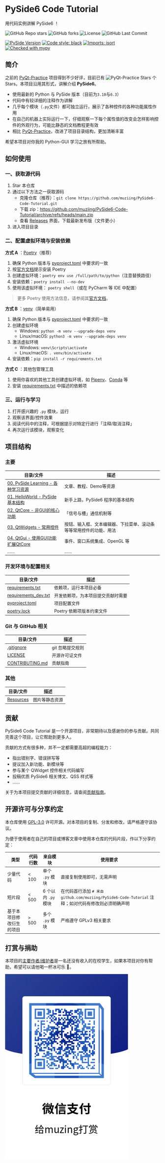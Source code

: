 # PySide6 Code Tutorial

用代码实例讲解 PySide6 ！

![GitHub Repo stars](https://img.shields.io/github/stars/muziing/PySide6-Code-Tutorial)
![GitHub forks](https://img.shields.io/github/forks/muziing/PySide6-Code-Tutorial)
![License](https://img.shields.io/github/license/muziing/PySide6-Code-Tutorial)
![GitHub Last Commit](https://img.shields.io/github/last-commit/muziing/PySide6-Code-Tutorial)

[![PySide Version](https://img.shields.io/badge/PySide-6.3-blue)](https://doc.qt.io/qtforpython/index.html)
[![Code style: black](https://img.shields.io/badge/code%20style-black-000000.svg)](https://github.com/psf/black)
[![Imports: isort](https://img.shields.io/badge/%20imports-isort-%231674b1?style=flat&labelColor=ef8336)](https://pycqa.github.io/isort/)
[![Checked with mypy](http://www.mypy-lang.org/static/mypy_badge.svg)](http://mypy-lang.org/)

## 简介

之前的 [PyQt-Practice](https://github.com/muziing/PyQt_practice) 项目得到不少好评，目前已有 ![PyQt-Practice Stars](https://img.shields.io/github/stars/muziing/PyQt_practice.svg) 个 Stars。本项目沿用其形式，讲解介绍 **PySide6**。

- 使用最新的 Python 与 PySide 版本（目前为`3.10`与`6.3`）
- 代码中有较详细的注释作为讲解
- 几乎每个模块（`.py`文件）都可独立运行，展示了各种控件的各种功能属性作用
- 在自己的机器上实际运行一下，仔细观察一下每个属性值的改变会怎样影响控件的外观行为，可能比静态的文档教程更有效
- 相比 [PyQt-Practice](https://github.com/muziing/PyQt_practice)，改进了项目目录结构，更加清晰丰富

希望本项目对你我的 Python-GUI 学习之旅有所帮助。

## 如何使用

### 一、获取源代码

1. Star 本仓库
2. 通过以下方法之一获取源码
    - 克隆仓库（推荐）：`git clone https://github.com/muziing/PySide6-Code-Tutorial.git`
    - 下载 zip：<https://github.com/muziing/PySide6-Code-Tutorial/archive/refs/heads/main.zip>
    - 查看 [Releases](https://github.com/muziing/PySide6-Code-Tutorial/releases) 界面，下载最新发布版（文件更小）
3. 进入项目目录

### 二、配置虚拟环境与安装依赖

**方式 A** ：[Poetry](https://python-poetry.org/)（推荐）

1. 确保 Python 版本与 [pyproject.toml](./pyproject.toml) 中要求的一致
2. 按[官方文档](https://python-poetry.org/docs/#installation)提示安装 Poetry
3. 创建虚拟环境：`poetry env use /full/path/to/python`（注意替换路径）
4. 安装依赖：`poetry install --no-dev`
5. 使用该虚拟环境： `poetry shell`（或在 PyCharm 等 IDE 中配置）

> 更多 Poetry 使用方法信息，请参阅其[官方文档](https://python-poetry.org/docs/)。

**方式 B** ：[venv](https://docs.python.org/zh-cn/3/library/venv.html)（简单易用）

1. 确保 Python 版本与 [pyproject.toml](./pyproject.toml) 中要求的一致
2. 创建虚拟环境
    - Windows: `python -m venv --upgrade-deps venv`
    - Linux/macOS: `python3 -m venv --upgrade-deps venv`
3. 激活虚拟环境
    - Windows: `venv\Scripts\activate`
    - Linux/macOS: `. venv/bin/activate`
4. 安装依赖：`pip install -r requirements.txt`

**方式 C** ：其他包管理工具

1. 使用你喜欢的其他工具创建虚拟环境，如 [Pipenv](https://pipenv.pypa.io/)、[Conda](https://www.anaconda.com/) 等
2. 安装 [requirements.txt](./requirements.txt) 中描述的依赖项

### 三、运行与学习

1. 打开感兴趣的 `.py` 模块，运行
2. 观察该界面/控件效果
3. 阅读代码中的注释，可根据提示对特定行进行「注释/取消注释」
4. 再次运行该模块，观察变化

## 项目结构

### 主要

| 目录/文件                                                           | 描述                                |
|-----------------------------------------------------------------|-----------------------------------|
| [00. PySide Learning - 各种学习资源](./00-PySideLearning-文章教程Demo等资源) | 文章、教程、Demo等资源                     |
| [01. HelloWorld - PySide 基本结构](./01-HelloWorld-基本结构)            | 新手上路，PySide6 程序的基本结构              |
| [02. QtCore - 非GUI的核心功能](./02-QtCore-非GUI的核心功能)                 | 「信号与槽」通信机制等                       |
| [03. QtWidgets - 常用控件](./03-QtWidgets-常用控件)                     | 按钮、输入框、文本编辑器、下拉菜单、滚动条等等常用控件的功能、用法 |
| [04. QtGui - 使用GUI功能扩展QtCore](./04-QtGui-使用GUI功能扩展QtCore)       | 事件、窗口系统集成、OpenGL 等                |
| ……                                                              | ……                                |

### 开发环境与配置相关

| 目录/文件                                          | 描述                |
|------------------------------------------------|-------------------|
| [requirements.txt](./requirements.txt)         | 依赖项，运行本项目必备       |
| [requirements_dev.txt](./requirements_dev.txt) | 开发依赖项，为本项目提交贡献时需要 |
| [pyproject.toml](./pyproject.toml)             | 项目配置文件            |
| [poetry.lock](./poetry.lock)                   | Poetry 依赖项版本约束文件  |

### Git 与 GitHub 相关

| 目录/文件                                | 描述         |
|--------------------------------------|------------|
| [.gitignore](./.gitignore)           | git 忽略提交规则 |
| [LICENSE](./LICENSE)                 | 开源许可证文件    |
| [CONTRIBUTING.md](./CONTRIBUTING.md) | 贡献指南       |

### 其他

| 目录/文件                    | 描述      |
|--------------------------|---------|
| [Resources](./Resources) | 图片等静态资源 |

## 贡献

PySide6 Code Tutorial 是一个开源项目，非常期待以及感谢你的参与贡献。共同完善这个项目，让它帮助到更多人。

贡献的方式有很多种，并不一定都需要高超的编程能力：

- 指出错别字、错误拼写等
- 提议加入新功能、新模块等
- 参与某个 QWidget 控件相关代码编写
- 投稿优质 PySide6 相关博文、QSS 样式等
- ……

关于为本项目提交贡献的详细信息，请查阅[贡献指南](./CONTRIBUTING.md)。

## 开源许可与分享约定

本仓库使用 [GPL-3.0](https://www.gnu.org/licenses/gpl-3.0.en.html) 许可开源。对本项目的复制、分发和修改，请严格遵守该协议。

为便于使用者在自己的项目或博客文章中使用本仓库的代码片段，作以下分享约定：

| 类型           | 代码行数   | 来自模块           | 使用要求                                                                      |
|--------------|--------|----------------|---------------------------------------------------------------------------|
| 少量代码         | < 100  | 单个 `.py` 模块    | 直接复制使用即可，无需声明                                                             |
| 短片段          | < 500  | 6 个以内 `.py` 模块 | 在代码首行添加 `# 来自 github.com/muziing/PySide6-Code-Tutorial` 注释；如对代码有修改则必须明确声明 |
| 基于本项目修改衍生的项目 | \> 500 | 多个 `.py` 模块    | 严格遵守 GPLv3 相关要求                                                           |

## 打赏与捐助

本项目的[主要作者/维护者](https://muzing.top/about/)是一名还没有收入的在校学生，如果本项目对你有帮助，希望可以请他喝一杯冰可乐 :beer:。

![微信收款码](./Resources/Images/muzing-WeChat-Collection-QRCode.png)
